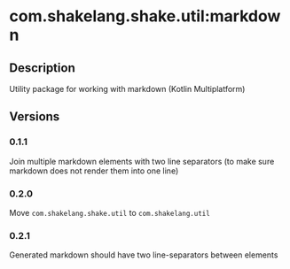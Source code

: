 # com.shakelang.shake.util:markdown
## Description
Utility package for working with markdown (Kotlin Multiplatform)
## Versions
### 0.1.1
Join multiple markdown elements with two line separators (to make sure markdown does not render them into one line)
### 0.2.0
Move `com.shakelang.shake.util` to `com.shakelang.util`
### 0.2.1
Generated markdown should have two line-separators between elements